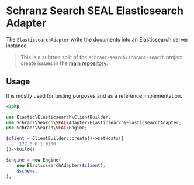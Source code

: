 # Schranz Search SEAL Elasticsearch Adapter

The `ElasticsearchAdapter` write the documents into an Elasticsearch server instance.

> This is a subtree split of the `schranz-search/schranz-search` project create issues in the [main repository](https://github.com/schranz-search/schranz-search).

## Usage

It is mostly used for testing purposes and as a reference implementation.

```php
<?php

use Elastic\Elasticsearch\ClientBuilder;
use Schranz\Search\SEAL\Adapter\Elasticsearch\ElasticsearchAdapter;
use Schranz\Search\SEAL\Engine;

$client = ClientBuilder::create()->setHosts([
    '127.0.0.1:9200'
])->build()

$engine = new Engine(
    new ElasticsearchAdapter($client),
    $schema,
);
```
